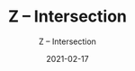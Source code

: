 ---
designer: "Endless Knot"
description: "Collection%3A%20Hand-Tufted%20Collection%0AColor%3A%20Greys%0AMaterial%3A%20100%25%20WoolStyle%3A%20Geometric"
image_primary: "img/INTERSECTION-Photorealistic-scaled-600x750.jpg"
manufacturer: "Endless Knot"
href: "https://endlessknotrugs.com/product/intersection/"
subtitle: "Z – Intersection"
tags: 
  - "hand-tufted collection"
  - "greys"
  - "100% wool"
  - "geometric"
  - "Endless Knot"
  - "Hand-Tufted Rugs"
title: "Z – Intersection"
category: "hand-tufted-rugs"
slug: "/manufacturers/endless-knot/hand-tufted-rugs/endless-knot-z-intersection"
date: "2021-02-17"
---
